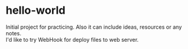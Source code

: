 # hello-world
Initial project for practicing. Also it can include ideas, resources or any notes.<br />
I'd like to try WebHook for deploy files to web server.
